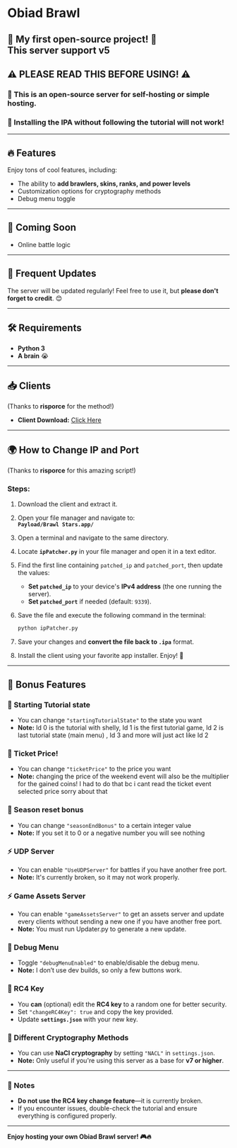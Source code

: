 # Obiad Brawl  
🎉 My first open-source project! 🎉  
This server support v5
---

## ⚠️ PLEASE READ THIS BEFORE USING! ⚠️  
### 🚨 This is an open-source server for self-hosting or simple hosting.  
### 📌 Installing the IPA without following the tutorial **will not work!**  

---

## 🔥 Features  
Enjoy tons of cool features, including:  
- The ability to **add brawlers, skins, ranks, and power levels**  
- Customization options for cryptography methods  
- Debug menu toggle  

---

## 🚀 Coming Soon  
- Online battle logic

---

## 🔄 Frequent Updates  
The server will be updated regularly! Feel free to use it, but **please don't forget to credit**. 😊  

---

## 🛠️ Requirements  
- **Python 3**  
- **A brain** 😭  

---

## 📥 Clients  
(Thanks to **risporce** for the method!)  

- **Client Download:** [Click Here](https://www.mediafire.com/file/yo6uuc9r5jn26yk/ObiadV5.ipa/file)  

---

## 🌍 How to Change IP and Port  
(Thanks to **risporce** for this amazing script!)  

### Steps:  
1. Download the client and extract it.  

2. Open your file manager and navigate to:  
   **`Payload/Brawl Stars.app/`**  

3. Open a terminal and navigate to the same directory.  

4. Locate **`ipPatcher.py`** in your file manager and open it in a text editor.  

5. Find the first line containing `patched_ip` and `patched_port`, then update the values:  
   - **Set `patched_ip`** to your device's **IPv4 address** (the one running the server).  
   - **Set `patched_port`** if needed (default: `9339`).  

6. Save the file and execute the following command in the terminal:  
   ```sh
   python ipPatcher.py
   ```  

7. Save your changes and **convert the file back to `.ipa`** format.  

8. Install the client using your favorite app installer. Enjoy! 🎉  

---

## 🎁 Bonus Features  

### 💪 Starting Tutorial state
- You can change `"startingTutorialState"` to the state you want
- **Note:** Id 0 is the tutorial with shelly, Id 1 is the first tutorial game, Id 2 is last tutorial state (main menu) , Id 3 and more will just act like Id 2

### 🎫 Ticket Price!
- You can change `"ticketPrice"` to the price you want
- **Note:** changing the price of the weekend event will also be the multiplier for the gained coins! I had to do that bc i cant read the ticket event selected price sorry about that

### 💪 Season reset bonus
- You can change `"seasonEndBonus"` to a certain integer value
- **Note:** If you set it to 0 or a negative number you will see nothing

### ⚡ UDP Server  
- You can enable `"UseUDPServer"` for battles if you have another free port.  
- **Note:** It's currently broken, so it may not work properly.  

### ⚡ Game Assets Server  
- You can enable `"gameAssetsServer"` to get an assets server and update every clients without sending a new one if you have another free port.  
- **Note:** You must run Updater.py to generate a new update.  

### 🔧 Debug Menu  
- Toggle `"debugMenuEnabled"` to enable/disable the debug menu.  
- **Note:** I don’t use dev builds, so only a few buttons work.  

### 🔐 RC4 Key  
- You **can** (optional) edit the **RC4 key** to a random one for better security.  
- Set `"changeRC4Key": true` and copy the key provided.  
- Update **`settings.json`** with your new key.  

### 🔑 Different Cryptography Methods  
- You can use **NaCl cryptography** by setting `"NACL"` in `settings.json`.  
- **Note:** Only useful if you're using this server as a base for **v7 or higher**.  

---

### 📝 Notes  
- **Do not use the RC4 key change feature**—it is currently broken.  
- If you encounter issues, double-check the tutorial and ensure everything is configured properly.  

---

**Enjoy hosting your own Obiad Brawl server! 🎮🔥**  
